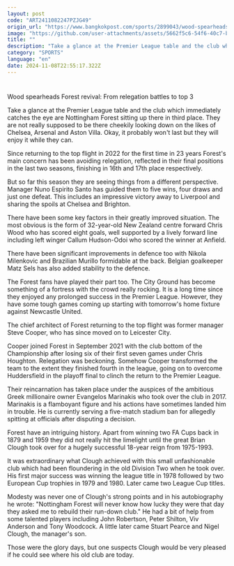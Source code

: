 ```yaml
---
layout: post
code: "ART2411082247PZJG49"
origin_url: "https://www.bangkokpost.com/sports/2899043/wood-spearheads-forest-revival-from-relegation-battles-to-top-3"
image: "https://github.com/user-attachments/assets/5662f5c6-54f6-40c7-b341-b4b726d68741"
title: ""
description: "Take a glance at the Premier League table and the club which immediately catches the eye are Nottingham Forest sitting up there in third place. They are not really supposed to be there cheekily looking down on the likes of Chelsea, Arsenal and Aston Villa. Okay, it probably won"
category: "SPORTS"
language: "en"
date: 2024-11-08T22:55:17.322Z
---
```


# 

Wood spearheads Forest revival: From relegation battles to top 3

Take a glance at the Premier League table and the club which immediately catches the eye are Nottingham Forest sitting up there in third place. They are not really supposed to be there cheekily looking down on the likes of Chelsea, Arsenal and Aston Villa. Okay, it probably won't last but they will enjoy it while they can.

Since returning to the top flight in 2022 for the first time in 23 years Forest's main concern has been avoiding relegation, reflected in their final positions in the last two seasons, finishing in 16th and 17th place respectively.

But so far this season they are seeing things from a different perspective. Manager Nuno Espirito Santo has guided them to five wins, four draws and just one defeat. This includes an impressive victory away to Liverpool and sharing the spoils at Chelsea and Brighton.

There have been some key factors in their greatly improved situation. The most obvious is the form of 32-year-old New Zealand centre forward Chris Wood who has scored eight goals, well supported by a lively forward line including left winger Callum Hudson-Odoi who scored the winner at Anfield.

There have been significant improvements in defence too with Nikola Milenkovic and Brazilian Murillo formidable at the back. Belgian goalkeeper Matz Sels has also added stability to the defence.

The Forest fans have played their part too. The City Ground has become something of a fortress with the crowd really rocking. It is a long time since they enjoyed any prolonged success in the Premier League. However, they have some tough games coming up starting with tomorrow's home fixture against Newcastle United.

The chief architect of Forest returning to the top flight was former manager Steve Cooper, who has since moved on to Leicester City.

Cooper joined Forest in September 2021 with the club bottom of the Championship after losing six of their first seven games under Chris Houghton. Relegation was beckoning. Somehow Cooper transformed the team to the extent they finished fourth in the league, going on to overcome Huddersfield in the playoff final to clinch the return to the Premier League.

Their reincarnation has taken place under the auspices of the ambitious Greek millionaire owner Evangelos Marinakis who took over the club in 2017. Marinakis is a flamboyant figure and his actions have sometimes landed him in trouble. He is currently serving a five-match stadium ban for allegedly spitting at officials after disputing a decision.

Forest have an intriguing history. Apart from winning two FA Cups back in 1879 and 1959 they did not really hit the limelight until the great Brian Clough took over for a hugely successful 18-year reign from 1975-1993.

It was extraordinary what Clough achieved with this small unfashionable club which had been floundering in the old Division Two when he took over. His first major success was winning the league title in 1978 followed by two European Cup trophies in 1979 and 1980. Later came two League Cup titles.

Modesty was never one of Clough's strong points and in his autobiography he wrote: "Nottingham Forest will never know how lucky they were that day they asked me to rebuild their run-down club." He had a bit of help from some talented players including John Robertson, Peter Shilton, Viv Anderson and Tony Woodcock. A little later came Stuart Pearce and Nigel Clough, the manager's son.

Those were the glory days, but one suspects Clough would be very pleased if he could see where his old club are today.